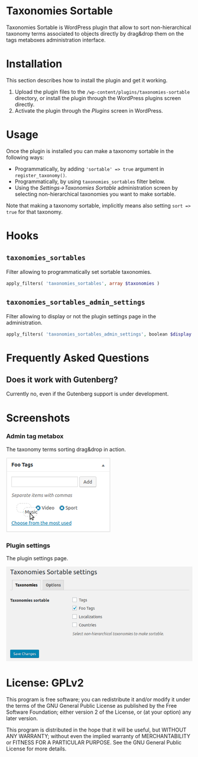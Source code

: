 # Taxonomies Sortable

Taxonomies Sortable is WordPress plugin that allow to sort non-hierarchical taxonomy terms associated to objects directly by drag&drop them on the tags metaboxes administration interface.

# Installation

This section describes how to install the plugin and get it working.

1. Upload the plugin files to the `/wp-content/plugins/taxonomies-sortable` directory, or install the plugin through the WordPress plugins screen directly.
1. Activate the plugin through the _Plugins_ screen in WordPress.

# Usage

Once the plugin is installed you can make a taxonomy sortable in the following ways:

* Programmatically, by adding `'sortable' => true` argument in `register_taxonomy()`.
* Programmatically, by using `taxonomies_sortables` filter below.
* Using the _Settings->Taxonomies Sortable_ administration screen by selecting non-hierarchical taxonomies you want to make sortable.

Note that making a taxonomy sortable, implicitly means also setting `sort => true` for that taxonomy.

# Hooks

## `taxonomies_sortables`

Filter allowing to programmatically set sortable taxonomies.

```php
apply_filters( 'taxonomies_sortables', array $taxonomies )
```

## `taxonomies_sortables_admin_settings`

Filter allowing to display or not the plugin settings page in the administration.

```php
apply_filters( 'taxonomies_sortables_admin_settings', boolean $display )
```

# Frequently Asked Questions

## Does it work with Gutenberg?

Currently no, even if the Gutenberg support is under development.

# Screenshots 

### Admin tag metabox ###

The taxonomy terms sorting drag&drop in action.

![Admin metabox](https://raw.githubusercontent.com/enrico-sorcinelli/taxonomies-sortable/master/assets-wp/screenshot-1.png)

### Plugin settings ###

The plugin settings page.

![Plugin settings](https://raw.githubusercontent.com/enrico-sorcinelli/taxonomies-sortable/master/assets-wp/screenshot-2.png)

# License: GPLv2 #

This program is free software; you can redistribute it and/or modify
it under the terms of the GNU General Public License as published by
the Free Software Foundation; either version 2 of the License, or
(at your option) any later version.

This program is distributed in the hope that it will be useful,
but WITHOUT ANY WARRANTY; without even the implied warranty of
MERCHANTABILITY or FITNESS FOR A PARTICULAR PURPOSE.  See the
GNU General Public License for more details.